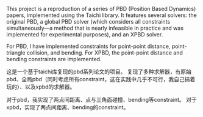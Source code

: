 This project is a reproduction of a series of PBD (Position Based Dynamics) papers, implemented using the Taichi library.
It features several solvers: the original PBD, a global PBD solver (which considers all constraints simultaneously—a method that is nearly infeasible in practice and was implemented for experimental purposes), and an XPBD solver.

For PBD, I have implemented constraints for point-point distance, point-triangle collision, and bending. 
For XPBD, the point-point distance and bending constraints are implemented.

这是一个基于taichi库复现的pbd系列论文的项目。
复现了多种求解器，有原始pbd、全局pbd（同时考虑所有constraint，这在实践中几乎不可行，我自己搞着玩的）、以及xpbd的求解器。

对于pbd，我实现了两点间距离、点与三角面碰撞、bending等constraint。
对于xpbd，实现了两点间距离、bending的constraint。

